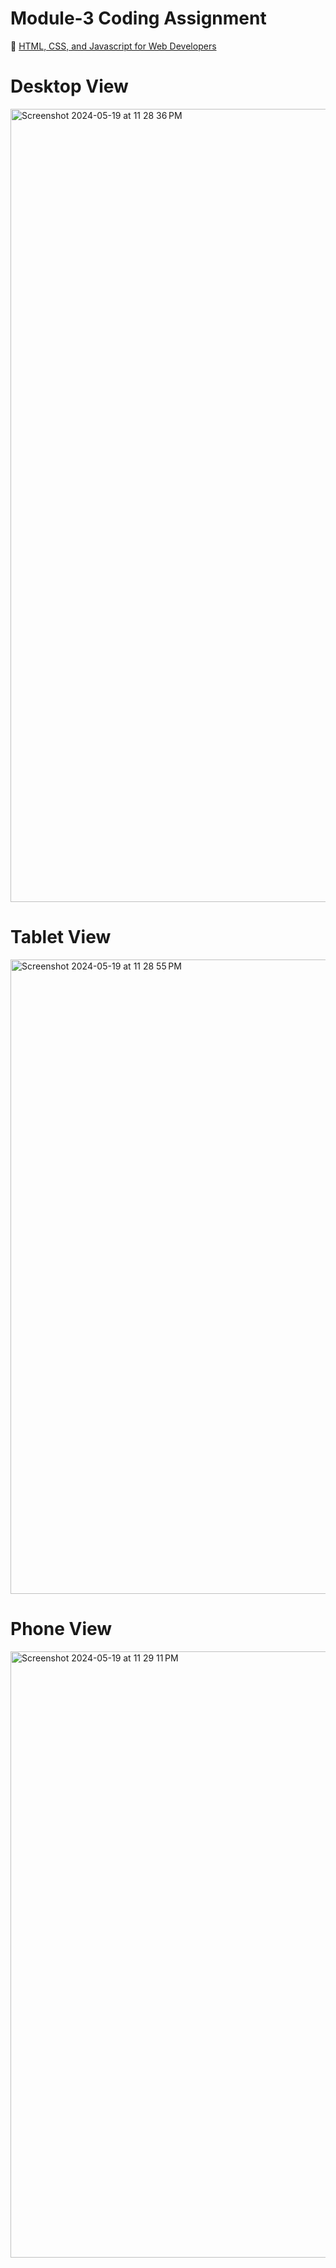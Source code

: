 # Module-3 Coding Assignment

🔶 <a href="https://www.coursera.org/learn/html-css-javascript-for-web-developers">HTML, CSS, and Javascript for Web Developers</a>

# Desktop View
<img width="1269" alt="Screenshot 2024-05-19 at 11 28 36 PM" src="https://github.com/mason-blumling/Coursera/assets/167600762/5d49ba6a-77c5-4180-a6e5-2738247fc262">

# Tablet View
<img width="1015" alt="Screenshot 2024-05-19 at 11 28 55 PM" src="https://github.com/mason-blumling/Coursera/assets/167600762/e72d3e39-7500-4c57-af17-6f321633d53c">

# Phone View
<img width="970" alt="Screenshot 2024-05-19 at 11 29 11 PM" src="https://github.com/mason-blumling/Coursera/assets/167600762/a7a3e977-b358-4e1c-8099-170fa650c253">
